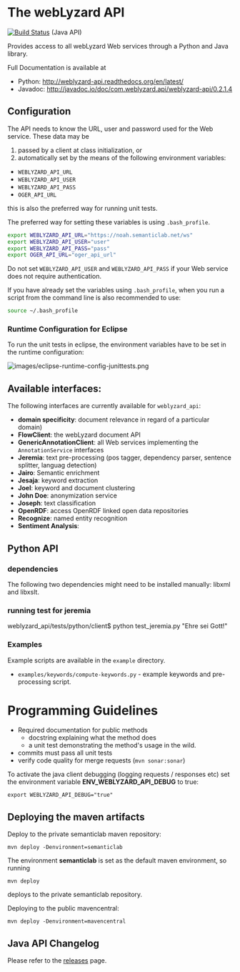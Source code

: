 # The webLyzard API
[![Build Status](https://www.travis-ci.org/weblyzard/weblyzard_api.png?branch=master)](https://www.travis-ci.org/weblyzard/weblyzard_api) (Java API)

Provides access to all webLyzard Web services through a Python and Java library.

Full Documentation is available at 

* Python: http://weblyzard-api.readthedocs.org/en/latest/
* Javadoc: http://javadoc.io/doc/com.weblyzard.api/weblyzard-api/0.2.1.4

## Configuration

The API needs to know the URL, user and password used for the Web service. These data may be 

1. passed by a client at class initialization, or
2. automatically set by the means of the following environment variables:
  + `WEBLYZARD_API_URL`
  + `WEBLYZARD_API_USER`
  + `WEBLYZARD_API_PASS`
  + `OGER_API_URL`

   this is also the preferred way for running unit tests.

The preferred way for setting these variables is using `.bash_profile`.

```bash
export WEBLYZARD_API_URL="https://noah.semanticlab.net/ws"
export WEBLYZARD_API_USER="user"
export WEBLYZARD_API_PASS="pass"
export OGER_API_URL="oger_api_url"
```

Do not set `WEBLYZARD_API_USER` and `WEBLYZARD_API_PASS` if your Web service does not require authentication.

If you have already set the variables using `.bash_profile`, when you run a script from the command line is also recommended to use:

```bash
source ~/.bash_profile
```

### Runtime Configuration for Eclipse 

To run the unit tests in eclipse, the environment variables have to be set in the runtime configuration: 

![images/eclipse-runtime-config-junittests.png](images/eclipse-runtime-config-junittests.png)


## Available interfaces:

The following interfaces are currently available for `weblyzard_api`:

+ **domain specificity**: document relevance in regard of a particular domain)
+ **FlowClient**: the webLyzard document API
+ **GenericAnnotationClient**: all Web services implementing the `AnnotationService` interfaces
+ **Jeremia**: text pre-processing (pos tagger, dependency parser, sentence splitter, languag detection)
+ **Jairo**: Semantic enrichment
+ **Jesaja**: keyword extraction
+ **Joel**: keyword and document clustering
+ **John Doe**: anonymization service
+ **Joseph**: text classification
+ **OpenRDF**: access OpenRDF linked open data repositories
+ **Recognize**: named entity recognition
+ **Sentiment Analysis**:

## Python API 

### dependencies

The following two dependencies might need to be installed manually: libxml and libxslt.

### running test for jeremia 

weblyzard_api/tests/python/client$ python test_jeremia.py "Ehre sei Gott!"


### Examples

Example scripts are available in the `example` directory.

+ `examples/keywords/compute-keywords.py` - example keywords and pre-processing script.

# Programming Guidelines

+ Required documentation for public methods
  + docstring explaining what the method does
  + a unit test demonstrating the method's usage in the wild.
+ commits must pass all unit tests
+ verify code quality for merge requests (`mvn sonar:sonar`)

To activate the java client debugging (logging requests / responses etc) set the environment variable **ENV_WEBLYZARD_API_DEBUG** to true: 

```
export WEBLYZARD_API_DEBUG="true"
```

## Deploying the maven artifacts 

Deploy to the private semanticlab maven repository: 

```
mvn deploy -Denvironment=semanticlab
```
The environment **semanticlab** is set as the default maven environment, so running 

```
mvn deploy
```
deploys to the private semanticlab repository. 


Deploying to the public mavencentral: 

```
mvn deploy -Denvironment=mavencentral
```

## Java API Changelog

Please refer to the [releases](https://github.com/weblyzard/weblyzard_api/releases) page.
